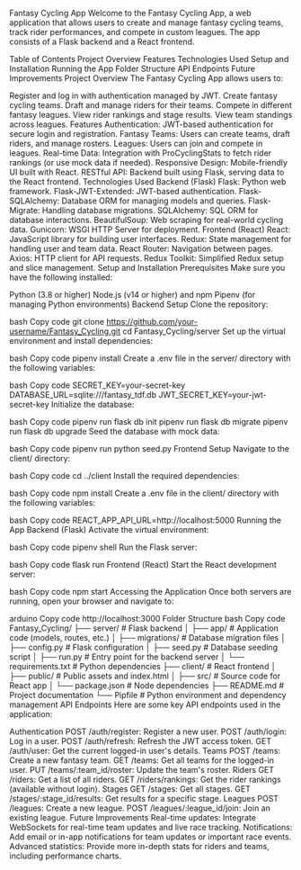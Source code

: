 Fantasy Cycling App
Welcome to the Fantasy Cycling App, a web application that allows users to create and manage fantasy cycling teams, track rider performances, and compete in custom leagues. The app consists of a Flask backend and a React frontend.

Table of Contents
Project Overview
Features
Technologies Used
Setup and Installation
Running the App
Folder Structure
API Endpoints
Future Improvements
Project Overview
The Fantasy Cycling App allows users to:

Register and log in with authentication managed by JWT.
Create fantasy cycling teams.
Draft and manage riders for their teams.
Compete in different fantasy leagues.
View rider rankings and stage results.
View team standings across leagues.
Features
Authentication: JWT-based authentication for secure login and registration.
Fantasy Teams: Users can create teams, draft riders, and manage rosters.
Leagues: Users can join and compete in leagues.
Real-time Data: Integration with ProCyclingStats to fetch rider rankings (or use mock data if needed).
Responsive Design: Mobile-friendly UI built with React.
RESTful API: Backend built using Flask, serving data to the React frontend.
Technologies Used
Backend (Flask)
Flask: Python web framework.
Flask-JWT-Extended: JWT-based authentication.
Flask-SQLAlchemy: Database ORM for managing models and queries.
Flask-Migrate: Handling database migrations.
SQLAlchemy: SQL ORM for database interactions.
BeautifulSoup: Web scraping for real-world cycling data.
Gunicorn: WSGI HTTP Server for deployment.
Frontend (React)
React: JavaScript library for building user interfaces.
Redux: State management for handling user and team data.
React Router: Navigation between pages.
Axios: HTTP client for API requests.
Redux Toolkit: Simplified Redux setup and slice management.
Setup and Installation
Prerequisites
Make sure you have the following installed:

Python (3.8 or higher)
Node.js (v14 or higher) and npm
Pipenv (for managing Python environments)
Backend Setup
Clone the repository:

bash
Copy code
git clone https://github.com/your-username/Fantasy_Cycling.git
cd Fantasy_Cycling/server
Set up the virtual environment and install dependencies:

bash
Copy code
pipenv install
Create a .env file in the server/ directory with the following variables:

bash
Copy code
SECRET_KEY=your-secret-key
DATABASE_URL=sqlite:///fantasy_tdf.db
JWT_SECRET_KEY=your-jwt-secret-key
Initialize the database:

bash
Copy code
pipenv run flask db init
pipenv run flask db migrate
pipenv run flask db upgrade
Seed the database with mock data:

bash
Copy code
pipenv run python seed.py
Frontend Setup
Navigate to the client/ directory:

bash
Copy code
cd ../client
Install the required dependencies:

bash
Copy code
npm install
Create a .env file in the client/ directory with the following variables:

bash
Copy code
REACT_APP_API_URL=http://localhost:5000
Running the App
Backend (Flask)
Activate the virtual environment:

bash
Copy code
pipenv shell
Run the Flask server:

bash
Copy code
flask run
Frontend (React)
Start the React development server:

bash
Copy code
npm start
Accessing the Application
Once both servers are running, open your browser and navigate to:

arduino
Copy code
http://localhost:3000
Folder Structure
bash
Copy code
Fantasy_Cycling/
├── server/                 # Flask backend
│   ├── app/                # Application code (models, routes, etc.)
│   ├── migrations/         # Database migration files
│   ├── config.py           # Flask configuration
│   ├── seed.py             # Database seeding script
│   ├── run.py              # Entry point for the backend server
│   └── requirements.txt    # Python dependencies
├── client/                 # React frontend
│   ├── public/             # Public assets and index.html
│   ├── src/                # Source code for React app
│   └── package.json        # Node dependencies
├── README.md               # Project documentation
└── Pipfile                 # Python environment and dependency management
API Endpoints
Here are some key API endpoints used in the application:

Authentication
POST /auth/register: Register a new user.
POST /auth/login: Log in a user.
POST /auth/refresh: Refresh the JWT access token.
GET /auth/user: Get the current logged-in user's details.
Teams
POST /teams: Create a new fantasy team.
GET /teams: Get all teams for the logged-in user.
PUT /teams/:team_id/roster: Update the team's roster.
Riders
GET /riders: Get a list of all riders.
GET /riders/rankings: Get the rider rankings (available without login).
Stages
GET /stages: Get all stages.
GET /stages/:stage_id/results: Get results for a specific stage.
Leagues
POST /leagues: Create a new league.
POST /leagues/:league_id/join: Join an existing league.
Future Improvements
Real-time updates: Integrate WebSockets for real-time team updates and live race tracking.
Notifications: Add email or in-app notifications for team updates or important race events.
Advanced statistics: Provide more in-depth stats for riders and teams, including performance charts.